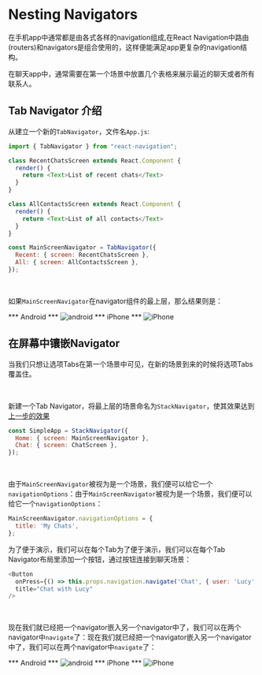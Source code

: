 # Nesting Navigators

<p>在手机app中通常都是由各式各样的navigation组成,在React Navigation中路由(routers)和navigators是组合使用的，这样便能满足app更复杂的navigation结构。</p>
<p>在聊天app中，通常需要在第一个场景中放置几个表格来展示最近的聊天或者所有联系人。</p>

## Tab Navigator 介绍

从建立一个新的`TabNavigator`，文件名`App.js`:

```javaScript
import { TabNavigator } from "react-navigation";

class RecentChatsScreen extends React.Component {
  render() {
    return <Text>List of recent chats</Text>
  }
}

class AllContactsScreen extends React.Component {
  render() {
    return <Text>List of all contacts</Text>
  }
}

const MainScreenNavigator = TabNavigator({
  Recent: { screen: RecentChatsScreen },
  All: { screen: AllContactsScreen },
});
```
</br>

如果`MainScreenNavigator`在navigator组件的最上层，那么结果则是：

*** Android *** ![android](https://reactnavigation.org/assets/examples/simple-tabs-android.png)
*** iPhone *** ![iPhone](https://reactnavigation.org/assets/examples/simple-tabs-iphone.png)
## 在屏幕中镶嵌Navigator

<p>当我们只想让选项Tabs在第一个场景中可见，在新的场景到来的时候将选项Tabs覆盖住。</p>
</br>

新建一个Tab Navigator，将最上层的场景命名为`StackNavigator`，使其效果达到[上一步的效果][1]

[1]:https://github.com/jiarWang/React-Navigation/blob/master/Nesting%20Navigators.md

```javaScript
const SimpleApp = StackNavigator({
  Home: { screen: MainScreenNavigator },
  Chat: { screen: ChatScreen },
});
```
</br>

由于`MainScreenNavigator`被视为是一个场景，我们便可以给它一个`navigationOptions`：由于`MainScreenNavigator`被视为是一个场景，我们便可以给它一个`navigationOptions`：

```javaScript
MainScreenNavigator.navigationOptions = {
  title: 'My Chats',
};
```
<p>为了便于演示，我们可以在每个Tab为了便于演示，我们可以在每个Tab Navigator布局里添加一个按钮，通过按钮连接到聊天场景：</p>

```javaScript
<Button
  onPress={() => this.props.navigation.navigate('Chat', { user: 'Lucy' })}
  title="Chat with Lucy"
/>
```
</br>

现在我们就已经把一个navigator嵌入另一个navigator中了，我们可以在两个navigator中`navigate`了：现在我们就已经把一个navigator嵌入另一个navigator中了，我们可以在两个navigator中`navigate`了：

*** Android *** ![android](https://reactnavigation.org/assets/examples/nested-android.png)
*** iPhone *** ![iPhone](https://reactnavigation.org/assets/examples/nested-iphone.png)
